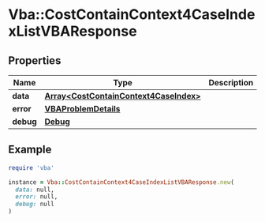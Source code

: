 # Vba::CostContainContext4CaseIndexListVBAResponse

## Properties

| Name | Type | Description | Notes |
| ---- | ---- | ----------- | ----- |
| **data** | [**Array&lt;CostContainContext4CaseIndex&gt;**](CostContainContext4CaseIndex.md) |  | [optional] |
| **error** | [**VBAProblemDetails**](VBAProblemDetails.md) |  | [optional] |
| **debug** | [**Debug**](Debug.md) |  | [optional] |

## Example

```ruby
require 'vba'

instance = Vba::CostContainContext4CaseIndexListVBAResponse.new(
  data: null,
  error: null,
  debug: null
)
```

